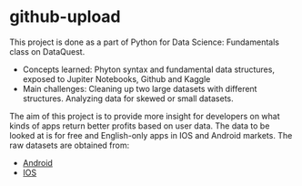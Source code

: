 # github-upload

This project is done as a part of Python for Data Science: Fundamentals class on DataQuest. 

  - Concepts learned: Phyton syntax and fundamental data structures, exposed to Jupiter Notebooks, Github and Kaggle
  - Main challenges: Cleaning up two large datasets with different structures. Analyzing data for skewed or small datasets.

The aim of this project is to provide more insight for developers on what kinds of apps return better profits based on user data. 
The data to be looked at is for free and English-only apps in IOS and Android markets. The raw datasets are obtained from:

  - [Android](https://www.kaggle.com/lava18/google-play-store-apps/home)
  - [IOS](https://www.kaggle.com/ramamet4/app-store-apple-data-set-10k-apps/home)
